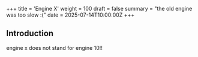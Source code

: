 +++
title = 'Engine X'
weight = 100
draft = false
summary = "the old engine was too slow :("
date = 2025-07-14T10:00:00Z
+++


## Introduction
engine x does not stand for engine 10!!